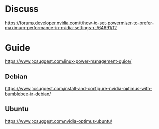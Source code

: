 
# Discuss
https://forums.developer.nvidia.com/t/how-to-set-powermizer-to-prefer-maximum-performance-in-nvidia-settings-rc/64691/12

# Guide
https://www.pcsuggest.com/linux-power-management-guide/

## Debian
https://www.pcsuggest.com/install-and-configure-nvidia-optimus-with-bumblebee-in-debian/

## Ubuntu
https://www.pcsuggest.com/nvidia-optimus-ubuntu/
